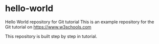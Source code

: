 # hello-world
Hello World repository for Git tutorial
This is an example repository for the Git tutorial on
https://www.w3schools.com

This repository is built step by step in tutorial.
